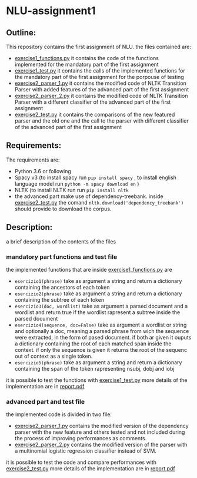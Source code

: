 # NLU-assignment1
## Outline:
This repository contains the first assignment of NLU.
the files contained are:
- [exercise1_functions.py](./exercise1_functions.py)
  it contains the code of the functions implemented for the mandatory part of the first assignment
- [exercise1_test.py](./exercise1_test.py) 
  it contains the calls of the implemented functions for the mandatory part of the first assignment for the porpouse of testing
- [exercise2_parser_1.py](./exercise2_parser_1.py) 
  it contains the modified code of NLTK Transition Parser with added features of the advanced part of the first assignment
- [exercise2_parser_2.py](./exercise2_parser_2.py) 
  it contains the modified code of NLTK Transition Parser with a different classifier of the advanced part of the first assignment
- [exercise2_test.py](./exercise2_parser_2.py) 
  it contains the comparisons of the new featured parser and the old one and the call to the parser with different classifier of the advanced part of the first assignment
  
## Requirements:
The requirements are:
- Python 3.6 or following
- Spacy v3 (to install spacy run `pip install spacy` , to install english language model  run `python -m spacy download en` )
- NLTK (to install NLTK run run `pip install nltk`
- the advanced part make use of dependency-treebank. inside [exercise2_test.py](./exercise2_parser_2.py) the comand `nltk.download('dependency_treebank')` should provide to download the corpus.


## Description:
a brief description of the contents of the files

### mandatory part functions and test file
the implemented functions that are inside [exercise1_functions.py](./exercise1_functions.py) are
- `esercizio1(phrase)` take as argument a string and return a dictionary containing the ancestors of each token
- `esercizio2(phrase)` take as argument a string and return a dictionary containing the subtree of each token
- `esercizio3(doc, wordlist)` take as argument a parsed document and a wordlist and return true if the wordlist rapresent a subtree inside the parsed document
- `esercizio4(sequence, doc=False)` take as argument a wordlist or string and optionally a doc, meaning a parsed phrase from wich the sequence were extracted, in the form of pased document. if both ar given it ouputs a dictionary containing the root of each matched span inside the context. if only the sequence is given it returns the root of the sequenc out of context as a single token.
- `esercizio5(phrase)` take as argument a string and return a dictionary containing the span of the token rapresenting nsubj, dobj and iobj

it is possible to test the functions with [exercise1_test.py](./exercise1_test.py) 
more details of the implementation are in [report.pdf](./report.pdf)

### advanced part and test file
the implemented code is divided in two file:
- [exercise2_parser_1.py](./exercise2_parser_1.py)  contains the modified version of the dependency parser with the new feature and others tested and not included  during the process of improving performances as comments. 
- [exercise2_parser_2.py](./exercise2_parser_2.py)  contains the modified version of the parser with a multinomial logistic regression classifier instead of SVM.

it is possible to test the code and compare performances with [exercise2_test.py](./exercise2_parser_2.py) 
more details of the implementation are in  [report.pdf](./report.pdf)
